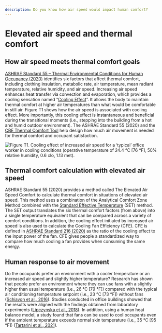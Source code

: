 ```yaml
---
description: Do you know how air speed would impact human comfort?
---
```


# Elevated air speed and thermal comfort

## How air speed meets thermal comfort goals <a href="#_toc137824686" id="_toc137824686"></a>

[ASHRAE Standard 55 – Thermal Environmental Conditions for Human Occupancy (2020)](https://www.ashrae.org/technical-resources/bookstore/standard-55-thermal-environmental-conditions-for-human-occupancy) identifies six factors that affect thermal comfort, including clothing insulation, metabolic rate, air temperature, mean radiant temperature, relative humidity, and air speed. Increasing air speed enhances heat transfer via convection and evaporation, which provides a cooling sensation named “[Cooling Effect](https://en.wikipedia.org/wiki/Thermal\_comfort#Cooling\_Effect)”. It allows the body to maintain thermal comfort at higher air temperatures than what would be comfortable in still air. Figure T1 shows how the air speed is associated with cooling effect. More importantly, this cooling effect is instantaneous and beneficial during the transitional moments (i.e., stepping into the building from a hot and humid outdoor environment). The ASHRAE Standard 55 (2020) and the [CBE Thermal Comfort Tool](https://comfort.cbe.berkeley.edu/) help design how much air movement is needed for thermal comfort and occupant satisfaction.

![Figure T1. Cooling effect of increased air speed for a ‘typical’ office worker in cooling conditions (operative temperature of 24.4 °C \[76 °F\], 50% relative humidity, 0.6 clo, 1.13 met).
](<../.gitbook/assets/0 (6).png>)

## Thermal comfort calculation with elevated air speed <a href="#_toc137824687" id="_toc137824687"></a>

ASHRAE Standard 55 (2020) provides a method called The Elevated Air Speed Comfort to calculate thermal comfort in situations of elevated air speed. This method uses a combination of the Analytical Comfort Zone Method combined with the [Standard Effective Temperature](https://en.wikipedia.org/wiki/Thermal\_comfort#Standard\_effective\_temperature) (SET) method. The SET output translates the six thermal comfort factors (from above) into a single temperature equivalent that can be compared across a variety of comfort conditions. In addition, the cooling effect initiated by increased air speed is also used to calculate the Cooling Fan Efficiency (CFE). CFE is defined in [ASHRAE Standard 216 (2020)](https://www.techstreet.com/standards/ashrae-216-2020?product\_id=2202077) as the ratio of the cooling effect to the input power of the fan. CFE gives people a standardized way to compare how much cooling a fan provides when consuming the same energy.

## Human response to air movement <a href="#_toc137824688" id="_toc137824688"></a>

Do the occupants prefer an environment with a cooler temperature or an increased air speed and slightly higher temperature? Research has shown that people prefer an environment where they can use fans with a slightly higher than usual temperature (i.e., 26 °C \[79 °F]) compared with the typical air conditioning temperature setpoint (i.e., 23 °C \[73 °F]) without fans ([Schiavon et al., 2016](https://onlinelibrary.wiley.com/doi/10.1111/ina.12352)). Studies conducted in office buildings showed that the results were aligned with the findings obtained from laboratory experiments ([Lipczynska et al., 2018](https://doi.org/10.1016/j.buildenv.2018.03.013)). In addition, using a human heat balance model, a study found that fans can be used to cool occupants even if the ambient temperature exceeds normal skin temperature (i.e., 35 °C \[95 °F]) ([Tartarini et al., 2021](https://doi.org/10.1016/j.buildenv.2021.108437)).
